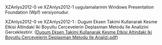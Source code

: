 XZAnlys2012-0 ve XZAnlys2012-1 uygulamalarinin Windows Presentation Foundation (Wpf) versiyonudur. 

XZAnlys2012-0 ve XZAnlys2012-1 : Dugum Eksen Takimi Kullanarak Kesme Etkisi Altindaki Iki Boyutlu Cercevelerin Deplasman Metodu Ile Analizini Gerceklestirir. ([Dugum Eksen Takimi Kullanarak Kesme Etkisi Altindaki Iki Boyutlu Cercevelerin Deplasman Metodu Ile Analizi.pdf](https://github.com/iskenderatalay/XZAnlys2012/files/13727244/Dugum.Eksen.Takimi.Kullanarak.Kesme.Etkisi.Altindaki.Iki.Boyutlu.Cercevelerin.Deplasman.Metodu.Ile.Analizi.pdf))
